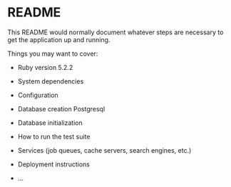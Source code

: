 # README

This README would normally document whatever steps are necessary to get the
application up and running.

Things you may want to cover:

* Ruby version
  5.2.2
* System dependencies

* Configuration

* Database creation
  Postgresql
* Database initialization

* How to run the test suite

* Services (job queues, cache servers, search engines, etc.)

* Deployment instructions

* ...
